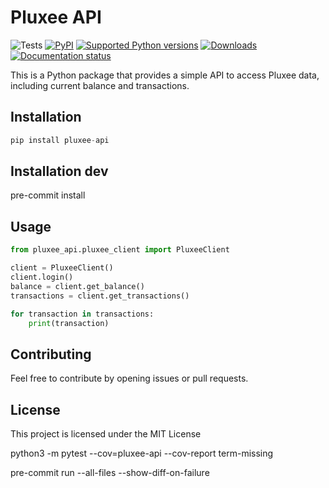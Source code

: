 # Pluxee API

![Tests](https://github.com/Tib612/pluxee-TestingStarterProject/actions/workflows/python-tests.yml/badge.svg)
[![PyPI](https://img.shields.io/pypi/v/tox)](https://pypi.org/project/tox/)
[![Supported Python versions](https://img.shields.io/pypi/pyversions/tox.svg)](https://pypi.org/project/tox/)
[![Downloads](https://static.pepy.tech/badge/tox/month)](https://pepy.tech/project/tox)
[![Documentation status](https://readthedocs.org/projects/tox/badge/?version=latest)](https://tox.readthedocs.io/en/latest/?badge=latest)

This is a Python package that provides a simple API to access Pluxee data, including current balance and transactions.

## Installation
```python
pip install pluxee-api
```

## Installation dev
pre-commit install


## Usage

```python
from pluxee_api.pluxee_client import PluxeeClient

client = PluxeeClient()
client.login()
balance = client.get_balance()
transactions = client.get_transactions()

for transaction in transactions:
    print(transaction)
```

## Contributing
Feel free to contribute by opening issues or pull requests.

## License
This project is licensed under the MIT License

python3 -m pytest --cov=pluxee-api --cov-report term-missing

pre-commit run --all-files --show-diff-on-failure